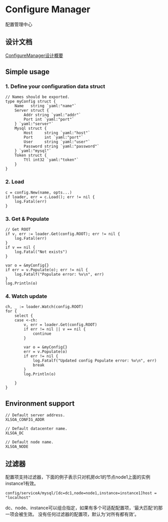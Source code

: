 Configure Manager
==========================================
配置管理中心


## 设计文档
[ConfigureManager设计概要](http://gitlab.xunlei.cn/xlsoa/docs/wikis/design-configure-manager)

## Simple usage

### 1. Define your configuration data struct

```
// Names should be exported.
type myConfig struct {
	Name   string `yaml:"name"`
	Server struct {
		Addr string `yaml:"addr"`
		Port int `yaml:"port"`
	} `yaml:"server"`
	Mysql struct {
		Host     string `yaml:"host"`
		Port     int `yaml:"port"`
		User     string `yaml:"user"`
		Password string `yaml:"password"`
	} `yaml:"mysql"`
	Token struct {
		Ttl int32 `yaml:"token"`
	}
}
```

### 2. Load

```
c = config.New(name, opts...)
if loader, err = c.Load(); err != nil {
    log.Fatal(err)
}

```

### 3. Get & Populate
```
// Get ROOT
if v, err := loader.Get(config.ROOT); err != nil {
    log.Fatal(err)
}
if v == nil {
    log.Fatal("Not exists")
}

var o = &myConfig{}
if err = v.Populate(o); err != nil {
    log.Fatalf("Populate error: %v\n", err)
}
log.Println(o)

```

### 4. Watch update

```
ch, _ := loader.Watch(config.ROOT)
for {
    select {
	case <-ch:
	    v, err = loader.Get(config.ROOT)
		if err != nil || v == nil {
		    continue
	    }

        var o = &myConfig{}
		err = v.Populate(o)
		if err != nil {
		    log.Fatalf("Updated config Populate error: %v\n", err)
		    break
	    }
		log.Println(o)

    }
}

```


## Environment support

```
// Default server address.
XLSOA_CONFIG_ADDR

// Default datacenter name.
XLSOA_DC

// Default node name.
XLSOA_NODE
```


## 过滤器
配置项支持过滤器，下面的例子表示只对机房dc1的节点node1上面的实例instance1有效。

```
config/serviceA/mysql/[dc=dc1,node=node1,instance=instance1]host = "localhost"
```

dc、node、instance可以组合指定，如果有多个可适配配置项，‘最大匹配’的那一项会被生效。
没有任何过滤器的配置项，默认为‘对所有都有效’。

